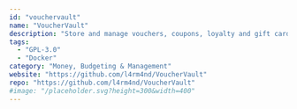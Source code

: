 ```yaml
---
id: "vouchervault"
name: "VoucherVault"
description: "Store and manage vouchers, coupons, loyalty and gift cards digitally. Supports expiry notifications, transaction histories, file uploads and OIDC SSO."
tags:
  - "GPL-3.0"
  - "Docker"
category: "Money, Budgeting & Management"
website: "https://github.com/l4rm4nd/VoucherVault"
repo: "https://github.com/l4rm4nd/VoucherVault"
#image: "/placeholder.svg?height=300&width=400"
---
```


